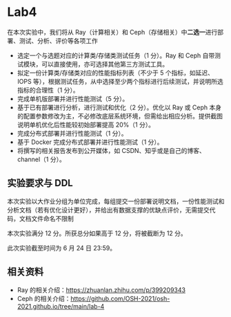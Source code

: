 # Lab4

在本次实验中，我们将从 Ray（计算相关）和 Ceph（存储相关）中**二选一**进行部署、测试、分析、评价等各项工作

- 选定一个与选题对应的计算类/存储类测试任务（1 分）。Ray 和 Ceph 自带测试模块，可以直接使用，亦可选择其他第三方测试工具。
- 拟定一份计算类/存储类对应的性能指标列表（不少于 5 个指标，如延迟、IOPS 等），根据测试任务，从中选择至少两个指标进行后续测试，并说明所选指标的合理性（1 分）。
- 完成单机版部署并进行性能测试（5 分）。
- 基于已有部署进行分析，进行测试和优化（2 分）。优化以 Ray 或 Ceph 本身的配置参数修改为主，不必修改底层系统环境，但需给出相应分析。提供截图说明单机优化后性能较初始部署提高 20%（1 分）。
- 完成分布式部署并进行性能测试（1 分）。
- 基于 Docker 完成分布式部署并进行性能测试（1 分）。
- 将撰写的相关报告发布到公开媒体，如 CSDN、知乎或是自己的博客、channel（1 分）。

## 实验要求与 DDL

本次实验以大作业分组为单位完成，每组提交一份部署说明文档，一份性能测试和分析文档（若有优化设计更好），并给出有数据支撑的优缺点评价，无需提交代码，文档文件命名不限制

本次实验满分 12 分。所获总分如果高于 12 分，将被截断为 12 分。

此次实验截至时间为 6 月 24 日 23:59。

## 相关资料

- Ray 的相关介绍：https://zhuanlan.zhihu.com/p/399209343
- Ceph 的相关介绍：https://github.com/OSH-2021/osh-2021.github.io/tree/main/lab-4
